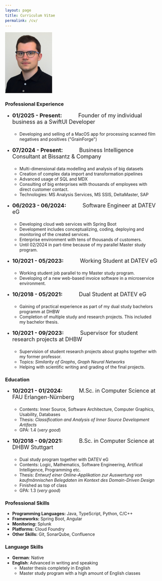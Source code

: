 ```yaml
---
layout: page
title: Curriculum Vitae
permalink: /cv/
---
```

<img src="/resources/Foto_Benedict_Weichselbaum_Med.jpg" alt="Myself" height=200px width=155px>

### Professional Experience
- <font size=4><b>01/2025 - Present:</b>&emsp;&emsp;&emsp;Founder of my individual business as a SwiftUI Developer<br><br></font>
  - Developing and selling of a MacOS app for processing scanned film negatives and positives ("GrainForge")<br><br> 
- <font size=4><b>07/2024 - Present:</b>&emsp;&emsp;&emsp;Business Intelligence Consultant at Bissantz & Company<br><br></font>
  - Multi-dimensional data modelling and analysis of big datasets
  - Creation of complex data import and transformation pipelines
  - Advanced usage of SQL and MDX
  - Consulting of big enterprises with thousands of employees with direct customer contact.
  - Technologies: MS Analysis Services, MS SSIS, DeltaMaster, SAP<br><br> 
- <font size=4><b>06/2023 - 06/2024:</b>&emsp;&emsp;&emsp;Software Engineer at DATEV eG<br><br></font>
  - Developing cloud web services with Spring Boot
  - Development includes conceptualizing, coding, deploying and monitoring of the created services.
  - Enterprise environment with tens of thousands of customers.
  - Until 02/2024 in part-time because of my parallel Master study program.<br><br>
- <font size=4><b>10/2021 - 05/2023:</b>&emsp;&emsp;&emsp;Working Student at DATEV eG<br><br></font>
  - Working student job parallel to my Master study program.
  - Developing of a new web-based invoice software in a microservice environment.<br><br> 
- <font size=4><b>10/2018 - 05/2021:</b>&emsp;&emsp;&emsp;Dual Student at DATEV eG<br><br></font>
  - Gaining of practical experience as part of my dual study bachelors programm at DHBW
  - Completion of multiple study and research projects. This included my bachelor thesis.<br><br>
- <font size=4><b>10/2021 - 09/2023:</b>&emsp;&emsp;&emsp;Supervisor for student research projects at DHBW<br><br></font>
  - Supervision of student research projects about graphs together with my former professor.
  - Topics: *Similarity of Graphs*, *Graph Neural Networks*
  - Helping with scientific writing and grading of the final projects.

### Education
- <font size=4><b>10/2021 - 01/2024:</b>&emsp;&emsp;&emsp;M.Sc. in Computer Science at FAU Erlangen-Nürnberg<br><br></font>
  - Contents: Inner Source, Software Architecture, Computer Graphics, Usability, Databases
  - Thesis: *Classification and Analysis of Inner Source Development Artifacts*
  - GPA: 1.4 (*very good*)<br><br>
- <font size=4><b>10/2018 - 09/2021:</b>&emsp;&emsp;&emsp;B.Sc. in Computer Science at DHBW Stuttgart<br><br></font>
  - Dual study program together with DATEV eG
  - Contents: Logic, Mathematics, Software Engineering, Artifical Intelligence, Programming etc.
  - Thesis: *Entwurf einer Online-Applikation zur Auswertung von kaufm&auml;nnischen Belegdaten im Kontext des Domain-Driven Design*
  - Finished as top of class
  - GPA: 1.3 (*very good*)

### Professional Skills
- **Programming Languages:** Java, TypeScript, Python, C/C++
- **Frameworks:** Spring Boot, Angular
- **Monitoring:** Splunk
- **Platforms:** Cloud Foundry
- **Other Skills:** Git, SonarQube, Confluence

### Language Skills
- **German**: Native
- **English**: Advanced in writing and speaking
  - Master thesis completely in English
  - Master study program with a high amount of English classes
